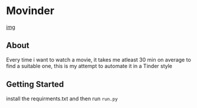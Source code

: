 # Movinder

[img](https://raw.githubusercontent.com/Araon/Movinder/main/movinder/static/images/Screenshot_2021-01-19%20Movinder.png)

## About <a name = "about"></a>
Every time i want to watch a movie, it takes me atleast 30 min on average to find a suitable one, this is my attempt to automate it in a Tinder style

## Getting Started <a name = "getting_started"></a>

install the requirments.txt and then run ```run.py```
